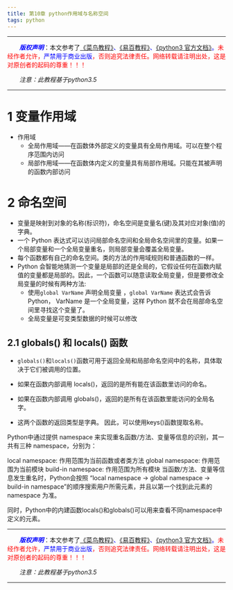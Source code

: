 ```yaml
---
title: 第10章 python作用域与名称空间
tags: python
---
```


------

&emsp;&emsp;<font color=blue>**_版权声明_**</font>：本文参考了<font color=blue>[《菜鸟教程》](http://www.runoob.com/ "点击跳转")、[《易百教程》](https://www.yiibai.com/ "点击跳转")、[《python3 官方文档》](https://www.python.org/doc/ "点击跳转")。</font><font color=red>未经作者允许，<font color=blue>严禁用于商业出版</font>，否则追究法律责任。网络转载请注明出处，这是对原创者的起码的尊重！！！</font>

&emsp;&emsp;*注意：此教程基于python3.5*

------



# 1 变量作用域
* 作用域
	* 全局作用域——在函数体外部定义的变量具有全局作用域。可以在整个程序范围内访问
	* 局部作用域——在函数体内定义的变量具有局部作用域。只能在其被声明的函数内部访问

# 2 命名空间
 * 变量是映射到对象的名称(标识符)，命名空间是变量名(键)及其对应对象(值)的字典。
 * 一个 Python 表达式可以访问局部命名空间和全局命名空间里的变量。如果一个局部变量和一个全局变量重名，则局部变量会覆盖全局变量。
 * 每个函数都有自己的命名空间。类的方法的作用域规则和普通函数的一样。
 * Python 会智能地猜测一个变量是局部的还是全局的，它假设任何在函数内赋值的变量都是局部的。因此，一个函数可以随意读取全局变量，但是要修改全局变量的时候有两种方法:
     * 使用`global VarName` 声明全局变量 ，`global VarName` 表达式会告诉 Python， VarName 是一个全局变量，这样 Python 就不会在局部命名空间里寻找这个变量了。
     * 全局变量是可变类型数据的时候可以修改


## 2.1 globals() 和 locals() 函数
* `globals()`和`locals()`函数可用于返回全局和局部命名空间中的名称，具体取决于它们被调用的位置。

 * 如果在函数内部调用 locals()，返回的是所有能在该函数里访问的命名。
 * 如果在函数内部调用 globals()，返回的是所有在该函数里能访问的全局名字。
* 这两个函数的返回类型是字典。 因此，可以使用keys()函数提取名称。

Python中通过提供 namespace 来实现重名函数/方法、变量等信息的识别，其一共有三种 namespace，分别为：

local namespace: 作用范围为当前函数或者类方法
global namespace: 作用范围为当前模块
build-in namespace: 作用范围为所有模块
当函数/方法、变量等信息发生重名时，Python会按照 “local namespace -> global namespace -> build-in namespace”的顺序搜索用户所需元素，并且以第一个找到此元素的 namespace 为准。

同时，Python中的内建函数locals()和globals()可以用来查看不同namespace中定义的元素。






------

&emsp;&emsp;<font color=blue>**_版权声明_**</font>：本文参考了<font color=blue>[《菜鸟教程》](http://www.runoob.com/ "点击跳转")、[《易百教程》](https://www.yiibai.com/ "点击跳转")、[《python3 官方文档》](https://www.python.org/doc/ "点击跳转")。</font><font color=red>未经作者允许，<font color=blue>严禁用于商业出版</font>，否则追究法律责任。网络转载请注明出处，这是对原创者的起码的尊重！！！</font>

&emsp;&emsp;*注意：此教程基于python3.5*

------
